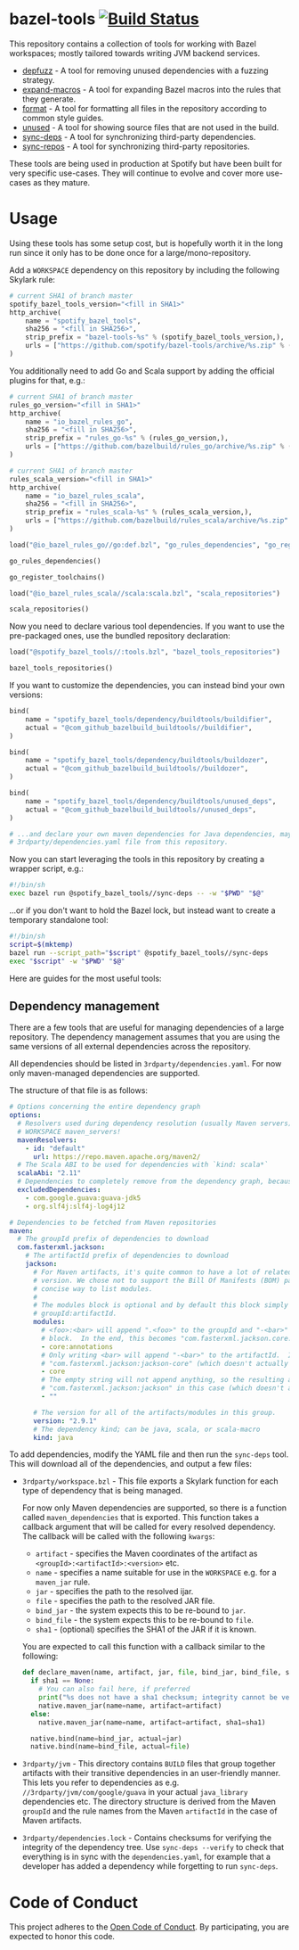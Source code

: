 # bazel-tools [![Build Status](https://travis-ci.org/spotify/bazel-tools.svg?branch=master)](https://travis-ci.org/spotify/bazel-tools)

This repository contains a collection of tools for working with Bazel workspaces; mostly tailored
towards writing JVM backend services.

  - [depfuzz](depfuzz) - A tool for removing unused dependencies with a fuzzing strategy.
  - [expand-macros](expand-macros) - A tool for expanding Bazel macros into the rules that they
    generate.
  - [format](format) - A tool for formatting all files in the repository according to common style
    guides.
  - [unused](unused) - A tool for showing source files that are not used in the build.
  - [sync-deps](sync-deps) - A tool for synchronizing third-party dependencies.
  - [sync-repos](sync-repos) - A tool for synchronizing third-party repositories.

These tools are being used in production at Spotify but have been built for very specific use-cases.
They will continue to evolve and cover more use-cases as they mature.

# Usage

Using these tools has some setup cost, but is hopefully worth it in the long run since it only has
to be done once for a large/mono-repository.

Add a `WORKSPACE` dependency on this repository by including the following Skylark rule:

```python
# current SHA1 of branch master
spotify_bazel_tools_version="<fill in SHA1>"
http_archive(
    name = "spotify_bazel_tools",
    sha256 = "<fill in SHA256>",
    strip_prefix = "bazel-tools-%s" % (spotify_bazel_tools_version,),
    urls = ["https://github.com/spotify/bazel-tools/archive/%s.zip" % (spotify_bazel_tools_version,)],
)
```

You additionally need to add Go and Scala support by adding the official plugins for that, e.g.:

```python
# current SHA1 of branch master
rules_go_version="<fill in SHA1>"
http_archive(
    name = "io_bazel_rules_go",
    sha256 = "<fill in SHA256>",
    strip_prefix = "rules_go-%s" % (rules_go_version,),
    urls = ["https://github.com/bazelbuild/rules_go/archive/%s.zip" % (rules_go_version,)],
)

# current SHA1 of branch master
rules_scala_version="<fill in SHA1>"
http_archive(
    name = "io_bazel_rules_scala",
    sha256 = "<fill in SHA256>",
    strip_prefix = "rules_scala-%s" % (rules_scala_version,),
    urls = ["https://github.com/bazelbuild/rules_scala/archive/%s.zip" % (rules_scala_version,)],
)

load("@io_bazel_rules_go//go:def.bzl", "go_rules_dependencies", "go_register_toolchains")

go_rules_dependencies()

go_register_toolchains()

load("@io_bazel_rules_scala//scala:scala.bzl", "scala_repositories")

scala_repositories()
```

Now you need to declare various tool dependencies.  If you want to use the pre-packaged ones, use
the bundled repository declaration:

```python
load("@spotify_bazel_tools//:tools.bzl", "bazel_tools_repositories")

bazel_tools_repositories()
```

If you want to customize the dependencies, you can instead bind your own versions:

```python
bind(
    name = "spotify_bazel_tools/dependency/buildtools/buildifier",
    actual = "@com_github_bazelbuild_buildtools//buildifier",
)

bind(
    name = "spotify_bazel_tools/dependency/buildtools/buildozer",
    actual = "@com_github_bazelbuild_buildtools//buildozer",
)

bind(
    name = "spotify_bazel_tools/dependency/buildtools/unused_deps",
    actual = "@com_github_bazelbuild_buildtools//unused_deps",
)

# ...and declare your own maven dependencies for Java dependencies, maybe by copy-pasting the
# 3rdparty/dependencies.yaml file from this repository.
```

Now you can start leveraging the tools in this repository by creating a wrapper script, e.g.:

```bash
#!/bin/sh
exec bazel run @spotify_bazel_tools//sync-deps -- -w "$PWD" "$@"
```

...or if you don't want to hold the Bazel lock, but instead want to create a temporary standalone
tool:

```bash
#!/bin/sh
script=$(mktemp)
bazel run --script_path="$script" @spotify_bazel_tools//sync-deps
exec "$script" -w "$PWD" "$@"
```

Here are guides for the most useful tools:

## Dependency management

There are a few tools that are useful for managing dependencies of a large repository.  The
dependency management assumes that you are using the same versions of all external dependencies
across the repository.

All dependencies should be listed in `3rdparty/dependencies.yaml`.  For now only maven-managed
dependencies are supported.

The structure of that file is as follows:

```yaml
# Options concerning the entire dependency graph
options:
  # Resolvers used during dependency resolution (usually Maven servers). Does not need to match your
  # WORKSPACE maven_servers!
  mavenResolvers:
    - id: "default"
      url: https://repo.maven.apache.org/maven2/
  # The Scala ABI to be used for dependencies with `kind: scala*`
  scalaAbi: "2.11"
  # Dependencies to completely remove from the dependency graph, because they are not needed.
  excludedDependencies:
    - com.google.guava:guava-jdk5
    - org.slf4j:slf4j-log4j12

# Dependencies to be fetched from Maven repositories
maven:
  # The groupId prefix of dependencies to download
  com.fasterxml.jackson:
    # The artifactId prefix of dependencies to download
    jackson:
      # For Maven artifacts, it's quite common to have a lot of related artifacts with the same
      # version. We chose not to support the Bill Of Manifests (BOM) pattern, and instead use a more
      # concise way to list modules.
      #
      # The modules block is optional and by default this block simply includes the artifact
      # groupId:artifactId.
      modules:
        # <foo>:<bar> will append ".<foo>" to the groupId and "-<bar>" to the artifactId of this
        # block.  In the end, this becomes "com.fasterxml.jackson.core:jackson-annotations"
        - core:annotations
        # Only writing <bar> will append "-<bar>" to the artifactId.  In the end, this becomes
        # "com.fasterxml.jackson:jackson-core" (which doesn't actually exist).
        - core
        # The empty string will not append anything, so the resulting artifact would become
        # "com.fasterxml.jackson:jackson" in this case (which doesn't actually exist).
        - ""

      # The version for all of the artifacts/modules in this group.
      version: "2.9.1"
      # The dependency kind; can be java, scala, or scala-macro
      kind: java
```

To add dependencies, modify the YAML file and then run the `sync-deps` tool.  This will download all
of the dependencies, and output a few files:

  - `3rdparty/workspace.bzl` - This file exports a Skylark function for each type of dependency that
    is being managed.

    For now only Maven dependencies are supported, so there is a function called
    `maven_dependencies` that is exported.  This function takes a callback argument that will be
    called for every resolved dependency.  The callback will be called with the following `kwargs`:

      - `artifact` - specifies the Maven coordinates of the artifact as
        `<groupId>:<artifactId>:<version>` etc.
      - `name` - specifies a name suitable for use in the `WORKSPACE` e.g. for a `maven_jar` rule.
      - `jar` - specifies the path to the resolved ijar.
      - `file` - specifies the path to the resolved JAR file.
      - `bind_jar` - the system expects this to be re-bound to `jar`.
      - `bind_file` - the system expects this to be re-bound to `file`.
      - `sha1` - (optional) specifies the SHA1 of the JAR if it is known.

    You are expected to call this function with a callback similar to the following:

    ```python
    def declare_maven(name, artifact, jar, file, bind_jar, bind_file, sha1=None):
      if sha1 == None:
        # You can also fail here, if preferred
        print("%s does not have a sha1 checksum; integrity cannot be verified" % (artifact,))
        native.maven_jar(name=name, artifact=artifact)
      else:
        native.maven_jar(name=name, artifact=artifact, sha1=sha1)

      native.bind(name=bind_jar, actual=jar)
      native.bind(name=bind_file, actual=file)
    ```
  - `3rdparty/jvm` - This directory contains `BUILD` files that group together artifacts with their
    transitive dependencies in an user-friendly manner.  This lets you refer to dependencies as e.g.
    `//3rdparty/jvm/com/google/guava` in your actual `java_library` dependencies etc.  The directory
    structure is derived from the Maven `groupId` and the rule names from the Maven `artifactId` in
    the case of Maven artifacts.
  - `3rdparty/dependencies.lock` - Contains checksums for verifying the integrity of the dependency
    tree.  Use `sync-deps --verify` to check that everything is in sync with the
    `dependencies.yaml`, for example that a developer has added a dependency while forgetting to run
    `sync-deps`.

# Code of Conduct

This project adheres to the [Open Code of Conduct][code-of-conduct]. By participating, you are
expected to honor this code.

[code-of-conduct]: https://github.com/spotify/code-of-conduct/blob/master/code-of-conduct.md
